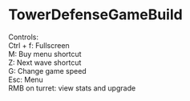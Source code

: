 # TowerDefenseGameBuild

Controls:  
  Ctrl + f: Fullscreen  
  M: Buy menu shortcut  
  Z: Next wave shortcut  
  G: Change game speed  
  Esc: Menu  
  RMB on turret: view stats and upgrade  


